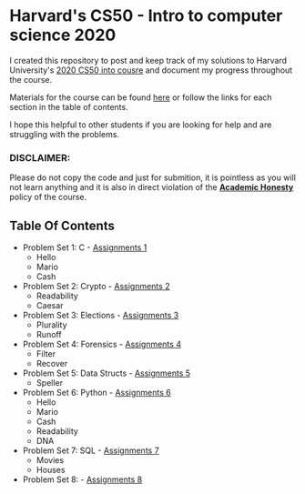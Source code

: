 # Harvard's CS50 - Intro to computer science 2020
I created this repository to post and keep track of my solutions to Harvard University's [2020 CS50 into cousre](https://www.edx.org/course/cs50s-introduction-to-computer-science) and document my progress throughout the course.

Materials for the course can be found [here](https://cs50.harvard.edu/x/2020/) or follow the links for each section in the table of contents.

I hope this helpful to other students if you are looking for help and are struggling with the problems.

### DISCLAIMER:
Please do not copy the code and just for submition, it is pointless as you will not learn anything and it is also in direct violation of the [**Academic Honesty**](https://docs.cs50.net/2016/fall/syllabus/cs50.html#academic-honesty) policy of the course.

## Table Of Contents
  * Problem Set 1: C - [Assignments 1](https://cs50.harvard.edu/x/2020/psets/1/)
    * Hello
    * Mario
    * Cash
  * Problem Set 2: Crypto - [Assignments 2](https://cs50.harvard.edu/x/2020/psets/2/)
    * Readability
    * Caesar
  * Problem Set 3: Elections - [Assignments 3](https://cs50.harvard.edu/x/2020/psets/3/)
    * Plurality
    * Runoff
  * Problem Set 4: Forensics - [Assignments 4](https://cs50.harvard.edu/x/2020/psets/4/)
    * Filter
    * Recover
  * Problem Set 5: Data Structs - [Assignments 5](https://cs50.harvard.edu/x/2020/psets/5/)
    * Speller
  * Problem Set 6: Python - [Assignments 6](https://cs50.harvard.edu/x/2020/psets/6/)
    * Hello
    * Mario
    * Cash
    * Readability
    * DNA
  * Problem Set 7: SQL - [Assignments 7](https://cs50.harvard.edu/x/2020/psets/7/)
    * Movies
    * Houses
  * Problem Set 8: - [Assignments 8](https://cs50.harvard.edu/x/2020/psets/8/)
